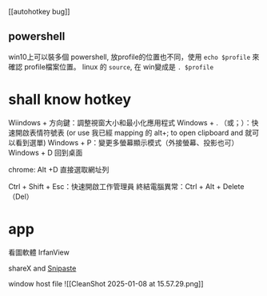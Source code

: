 



[[autohotkey  bug]]





## powershell

win10上可以裝多個 powershell, 放profile的位置也不同，使用  `echo $profile` 來確認 profile檔案位置。
linux 的 `source`, 在 win變成是 `. $profile`



# shall know hotkey


Wiindows + 方向鍵：調整視窗大小和最小化應用程式
Windows + . （或；）：快速開啟表情符號表  (or use 我已經 mapping 的 alt+; to open clipboard and 就可以看到選單)
Windows + P：變更多螢幕顯示模式（外接螢幕、投影也可）
Windows + D 回到桌面


chrome: Alt +D 直接選取網址列

Ctrl + Shift + Esc：快速開啟工作管理員
終結電腦異常：Ctrl + Alt + Delete（Del）




# app


看圖軟體 
IrfanView


shareX and [Snipaste](https://www.snipaste.com/)


window host file
![[CleanShot 2025-01-08 at 15.57.29.png]]